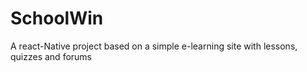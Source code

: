 # SchoolWin
A react-Native project based on a simple e-learning site with lessons, quizzes and forums
